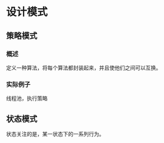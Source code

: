 # 设计模式

## 策略模式

### 概述

定义一种算法，将每个算法都封装起来，并且使他们之间可以互换。

### 实际例子

线程池，执行策略



## 状态模式

状态关注的是，某一状态下的一系列行为。